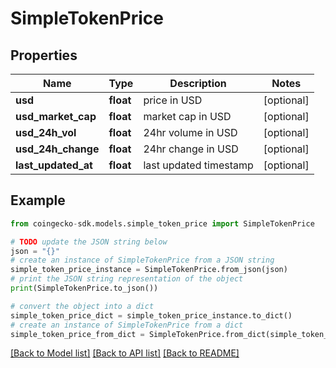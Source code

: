 # SimpleTokenPrice


## Properties

Name | Type | Description | Notes
------------ | ------------- | ------------- | -------------
**usd** | **float** | price in USD | [optional] 
**usd_market_cap** | **float** | market cap in USD | [optional] 
**usd_24h_vol** | **float** | 24hr volume in USD | [optional] 
**usd_24h_change** | **float** | 24hr change in USD | [optional] 
**last_updated_at** | **float** | last updated timestamp | [optional] 

## Example

```python
from coingecko-sdk.models.simple_token_price import SimpleTokenPrice

# TODO update the JSON string below
json = "{}"
# create an instance of SimpleTokenPrice from a JSON string
simple_token_price_instance = SimpleTokenPrice.from_json(json)
# print the JSON string representation of the object
print(SimpleTokenPrice.to_json())

# convert the object into a dict
simple_token_price_dict = simple_token_price_instance.to_dict()
# create an instance of SimpleTokenPrice from a dict
simple_token_price_from_dict = SimpleTokenPrice.from_dict(simple_token_price_dict)
```
[[Back to Model list]](../README.md#documentation-for-models) [[Back to API list]](../README.md#documentation-for-api-endpoints) [[Back to README]](../README.md)


